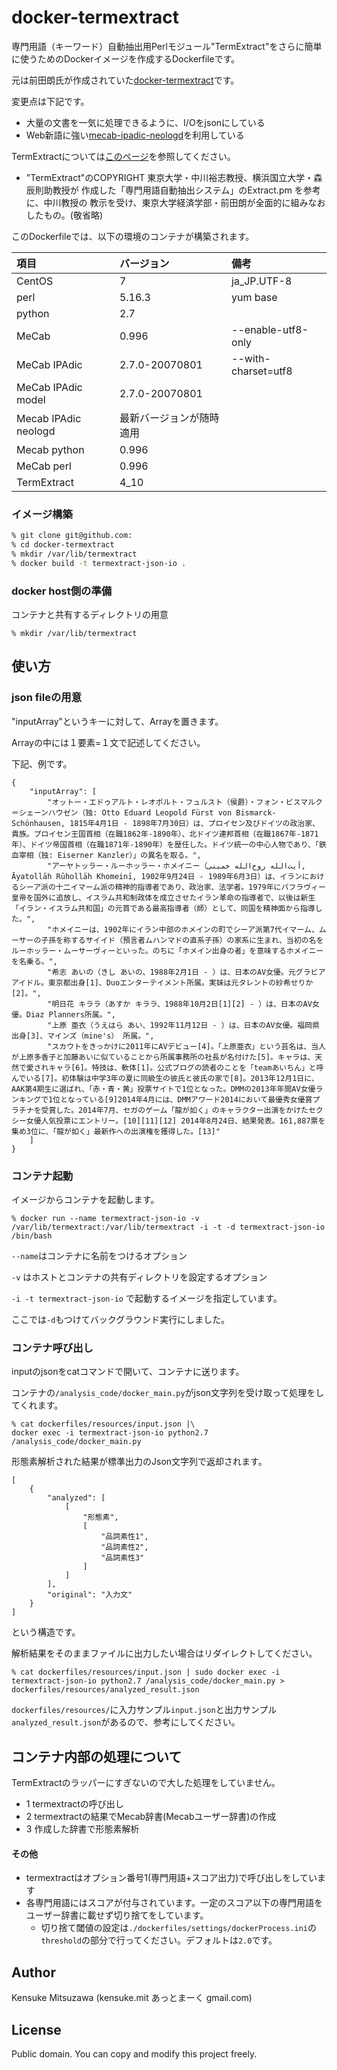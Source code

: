 # docker-termextract

専門用語（キーワード）自動抽出用Perlモジュール"TermExtract"をさらに簡単に使うためのDockerイメージを作成するDockerfileです。

元は前田朗氏が作成されていた[docker-termextract](https://github.com/naoa/docker-termextract)です。

変更点は下記です。

* 大量の文書を一気に処理できるように、I/Oをjsonにしている
* Web新語に強い[mecab-ipadic-neologd](https://github.com/neologd/mecab-ipadic-neologd)を利用している

TermExtractについては[このページ](http://gensen.dl.itc.u-tokyo.ac.jp/termextract.html)を参照してください。

* "TermExtract"のCOPYRIGHT
東京大学・中川裕志教授、横浜国立大学・森辰則助教授が 作成した「専門用語自動抽出システム」のExtract.pm を参考に、中川教授の 教示を受け、東京大学経済学部・前田朗が全面的に組みなおしたもの。(敬省略)   

このDockerfileでは、以下の環境のコンテナが構築されます。

| 項目        | バージョン | 備考 |
|:-----------|:------------|:------------|
| CentOS     | 7 | ja_JP.UTF-8|
| perl | 5.16.3 | yum base |
| python | 2.7 ||
| MeCab     | 0.996 | --enable-utf8-only |
| MeCab IPAdic | 2.7.0-20070801 |--with-charset=utf8|
| MeCab IPAdic model | 2.7.0-20070801 ||
| Mecab IPAdic neologd | 最新バージョンが随時適用 ||
| Mecab python | 0.996 ||
| MeCab perl | 0.996 ||
| TermExtract | 4_10 ||

### イメージ構築

```bash
% git clone git@github.com:
% cd docker-termextract
% mkdir /var/lib/termextract
% docker build -t termextract-json-io .
```

### docker host側の準備

コンテナと共有するディレクトリの用意

```
% mkdir /var/lib/termextract
```

## 使い方

### json fileの用意

"inputArray"というキーに対して、Arrayを置きます。

Arrayの中には１要素=１文で記述してください。

下記、例です。

```
{
    "inputArray": [
        "オットー・エドゥアルト・レオポルト・フュルスト（侯爵）・フォン・ビスマルク＝シェーンハウゼン（独: Otto Eduard Leopold Fürst von Bismarck-Schönhausen, 1815年4月1日 - 1898年7月30日）は、プロイセン及びドイツの政治家、貴族。プロイセン王国首相（在職1862年-1890年）、北ドイツ連邦首相（在職1867年-1871年）、ドイツ帝国首相（在職1871年-1890年）を歴任した。ドイツ統一の中心人物であり、「鉄血宰相（独: Eiserner Kanzler）」の異名を取る。",
        "アーヤトッラー・ルーホッラー・ホメイニー（آیت‌الله روح‌الله خمینی, Āyatollāh Rūhollāh Khomeinī, 1902年9月24日 - 1989年6月3日）は、イランにおけるシーア派の十二イマーム派の精神的指導者であり、政治家、法学者。1979年にパフラヴィー皇帝を国外に追放し、イスラム共和制政体を成立させたイラン革命の指導者で、以後は新生「イラン・イスラム共和国」の元首である最高指導者（師）として、同国を精神面から指導した。",
        "ホメイニーは、1902年にイラン中部のホメインの町でシーア派第7代イマーム、ムーサーの子孫を称するサイイド（預言者ムハンマドの直系子孫）の家系に生まれ、当初の名をルーホッラー・ムーサーヴィーといった。のちに「ホメイン出身の者」を意味するホメイニーを名乗る。",
        "希志 あいの（きし あいの、1988年2月1日 - ）は、日本のAV女優‎。元グラビアアイドル。東京都出身[1]、Duoエンターテイメント所属。実妹は元タレントの紗希せりか[2]。",
        "明日花 キララ（あすか キララ、1988年10月2日[1][2] - ）は、日本のAV女優。Diaz Planners所属。",
        "上原 亜衣（うえはら あい、1992年11月12日 - ）は、日本のAV女優。福岡県出身[3]、マインズ（mine's） 所属。",
        "スカウトをきっかけに2011年にAVデビュー[4]。「上原亜衣」という芸名は、当人が上原多香子と加藤あいに似ていることから所属事務所の社長が名付けた[5]。キャラは、天然で愛されキャラ[6]。特技は、軟体[1]。公式ブログの読者のことを「teamあいちん」と呼んでいる[7]。初体験は中学3年の夏に同級生の彼氏と彼氏の家で[8]。2013年12月1日に、AAK第4期生に選ばれ、「赤・青・黄」投票サイトで1位となった。DMMの2013年年間AV女優ランキングで1位となっている[9]2014年4月には、DMMアワード2014において最優秀女優賞プラチナを受賞した。2014年7月、セガのゲーム「龍が如く」のキャラクター出演をかけたセクシー女優人気投票にエントリー。[10][11][12] 2014年8月24日、結果発表。161,887票を集め3位に、「龍が如く」最新作への出演権を獲得した。[13]"
    ]
}
```
### コンテナ起動

イメージからコンテナを起動します。

```
% docker run --name termextract-json-io -v /var/lib/termextract:/var/lib/termextract -i -t -d termextract-json-io /bin/bash
```

`--name`はコンテナに名前をつけるオプション

`-v` はホストとコンテナの共有ディレクトリを設定するオプション

`-i -t termextract-json-io` で起動するイメージを指定しています。

ここでは`-d`もつけてバックグラウンド実行にしました。


### コンテナ呼び出し

inputのjsonをcatコマンドで開いて、コンテナに送ります。

コンテナの`/analysis_code/docker_main.py`がjson文字列を受け取って処理をしてくれます。

```
% cat dockerfiles/resources/input.json |\
docker exec -i termextract-json-io python2.7 /analysis_code/docker_main.py
```

形態素解析された結果が標準出力のJson文字列で返却されます。

```
[
    {
        "analyzed": [
            [
                "形態素",
                [
                    "品詞素性1",
                    "品詞素性2",
                    "品詞素性3"
                ]
            ]
        ],
        "original": "入力文"
    }
]
```

という構造です。

解析結果をそのままファイルに出力したい場合はリダイレクトしてください。

```
% cat dockerfiles/resources/input.json | sudo docker exec -i termextract-json-io python2.7 /analysis_code/docker_main.py > dockerfiles/resources/analyzed_result.json
```

`dockerfiles/resources/`に入力サンプル`input.json`と出力サンプル`analyzed_result.json`があるので、参考にしてください。


## コンテナ内部の処理について

TermExtractのラッパーにすぎないので大した処理をしていません。

* 1 termextractの呼び出し
* 2 termextractの結果でMecab辞書(Mecabユーザー辞書)の作成
* 3 作成した辞書で形態素解析

#### その他

* termextractはオプション番号1(専門用語+スコア出力)で呼び出しをしています
* 各専門用語にはスコアが付与されています。一定のスコア以下の専門用語をユーザー辞書に載せず切り捨てをしています。
    * 切り捨て閾値の設定は`./dockerfiles/settings/dockerProcess.ini`の`threshold`の部分で行ってください。デフォルトは`2.0`です。

## Author

Kensuke Mitsuzawa (kensuke.mit あっとまーく gmail.com)

## License

Public domain. You can copy and modify this project freely.

